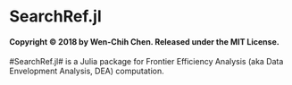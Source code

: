 # SearchRef.jl
#### Copyright © 2018 by Wen-Chih Chen.  Released under the MIT License.


#SearchRef.jl# is a Julia package for Frontier Efficiency Analysis (aka Data Envelopment Analysis, DEA) computation. 
